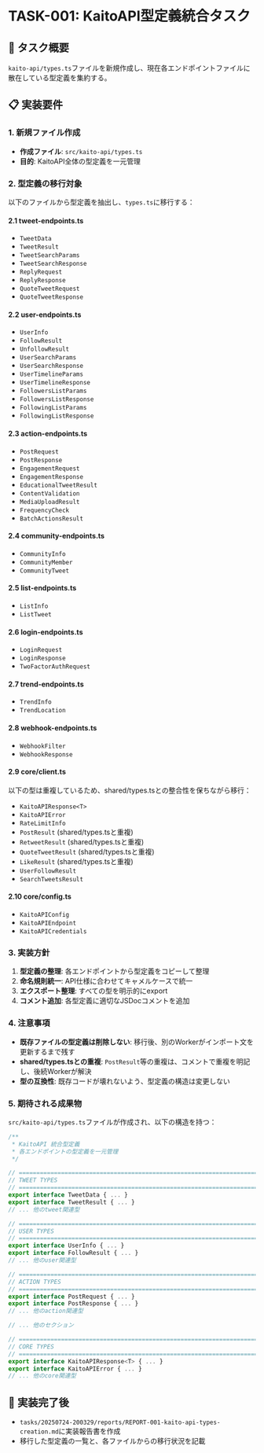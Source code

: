 # TASK-001: KaitoAPI型定義統合タスク

## 🎯 タスク概要
`kaito-api/types.ts`ファイルを新規作成し、現在各エンドポイントファイルに散在している型定義を集約する。

## 📋 実装要件

### 1. 新規ファイル作成
- **作成ファイル**: `src/kaito-api/types.ts`
- **目的**: KaitoAPI全体の型定義を一元管理

### 2. 型定義の移行対象
以下のファイルから型定義を抽出し、`types.ts`に移行する：

#### 2.1 tweet-endpoints.ts
- `TweetData`
- `TweetResult`
- `TweetSearchParams`
- `TweetSearchResponse`
- `ReplyRequest`
- `ReplyResponse`
- `QuoteTweetRequest`
- `QuoteTweetResponse`

#### 2.2 user-endpoints.ts
- `UserInfo`
- `FollowResult`
- `UnfollowResult`
- `UserSearchParams`
- `UserSearchResponse`
- `UserTimelineParams`
- `UserTimelineResponse`
- `FollowersListParams`
- `FollowersListResponse`
- `FollowingListParams`
- `FollowingListResponse`

#### 2.3 action-endpoints.ts
- `PostRequest`
- `PostResponse`
- `EngagementRequest`
- `EngagementResponse`
- `EducationalTweetResult`
- `ContentValidation`
- `MediaUploadResult`
- `FrequencyCheck`
- `BatchActionsResult`

#### 2.4 community-endpoints.ts
- `CommunityInfo`
- `CommunityMember`
- `CommunityTweet`

#### 2.5 list-endpoints.ts
- `ListInfo`
- `ListTweet`

#### 2.6 login-endpoints.ts
- `LoginRequest`
- `LoginResponse`
- `TwoFactorAuthRequest`

#### 2.7 trend-endpoints.ts
- `TrendInfo`
- `TrendLocation`

#### 2.8 webhook-endpoints.ts
- `WebhookFilter`
- `WebhookResponse`

#### 2.9 core/client.ts
以下の型は重複しているため、shared/types.tsとの整合性を保ちながら移行：
- `KaitoAPIResponse<T>`
- `KaitoAPIError`
- `RateLimitInfo`
- `PostResult` (shared/types.tsと重複)
- `RetweetResult` (shared/types.tsと重複)
- `QuoteTweetResult` (shared/types.tsと重複)
- `LikeResult` (shared/types.tsと重複)
- `UserFollowResult`
- `SearchTweetsResult`

#### 2.10 core/config.ts
- `KaitoAPIConfig`
- `KaitoAPIEndpoint`
- `KaitoAPICredentials`

### 3. 実装方針
1. **型定義の整理**: 各エンドポイントから型定義をコピーして整理
2. **命名規則統一**: API仕様に合わせてキャメルケースで統一
3. **エクスポート整理**: すべての型を明示的にexport
4. **コメント追加**: 各型定義に適切なJSDocコメントを追加

### 4. 注意事項
- **既存ファイルの型定義は削除しない**: 移行後、別のWorkerがインポート文を更新するまで残す
- **shared/types.tsとの重複**: `PostResult`等の重複は、コメントで重複を明記し、後続Workerが解決
- **型の互換性**: 既存コードが壊れないよう、型定義の構造は変更しない

### 5. 期待される成果物
`src/kaito-api/types.ts`ファイルが作成され、以下の構造を持つ：

```typescript
/**
 * KaitoAPI 統合型定義
 * 各エンドポイントの型定義を一元管理
 */

// ============================================================================
// TWEET TYPES
// ============================================================================
export interface TweetData { ... }
export interface TweetResult { ... }
// ... 他のtweet関連型

// ============================================================================
// USER TYPES
// ============================================================================
export interface UserInfo { ... }
export interface FollowResult { ... }
// ... 他のuser関連型

// ============================================================================
// ACTION TYPES
// ============================================================================
export interface PostRequest { ... }
export interface PostResponse { ... }
// ... 他のaction関連型

// ... 他のセクション

// ============================================================================
// CORE TYPES
// ============================================================================
export interface KaitoAPIResponse<T> { ... }
export interface KaitoAPIError { ... }
// ... 他のcore関連型
```

## 🔧 実装完了後
- `tasks/20250724-200329/reports/REPORT-001-kaito-api-types-creation.md`に実装報告書を作成
- 移行した型定義の一覧と、各ファイルからの移行状況を記載
